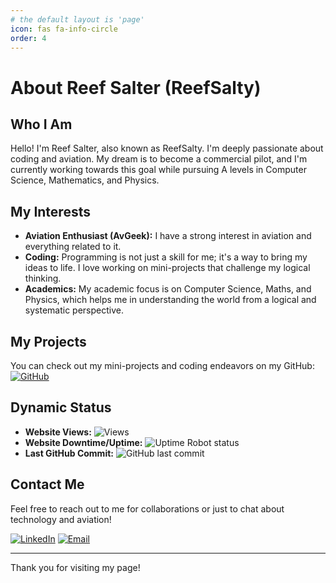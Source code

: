 ```yaml
---
# the default layout is 'page'
icon: fas fa-info-circle
order: 4
---
```

# About Reef Salter (ReefSalty)

## Who I Am
Hello! I'm Reef Salter, also known as ReefSalty. I'm deeply passionate about coding and aviation. My dream is to become a commercial pilot, and I'm currently working towards this goal while pursuing A levels in Computer Science, Mathematics, and Physics.

## My Interests
- **Aviation Enthusiast (AvGeek):** I have a strong interest in aviation and everything related to it.
- **Coding:** Programming is not just a skill for me; it's a way to bring my ideas to life. I love working on mini-projects that challenge my logical thinking.
- **Academics:** My academic focus is on Computer Science, Maths, and Physics, which helps me in understanding the world from a logical and systematic perspective.

## My Projects
You can check out my mini-projects and coding endeavors on my GitHub:
[![GitHub](https://img.shields.io/github/followers/ReefSalty?label=Follow%20%40ReefSalty&style=social)](https://github.com/ReefSalty)

## Dynamic Status
- **Website Views:** ![Views](https://visitor-badge.glitch.me/badge?page_id=ReefSalty.ReefSalty)
- **Website Downtime/Uptime:** ![Uptime Robot status](https://img.shields.io/uptimerobot/status/m795684080-ddf221ed03da6894907f117e)
- **Last GitHub Commit:** ![GitHub last commit](https://img.shields.io/github/last-commit/ReefSalty/ReefSalty)

## Contact Me
Feel free to reach out to me for collaborations or just to chat about technology and aviation!

[![LinkedIn](https://img.shields.io/badge/LinkedIn-Contact%20Me-blue)](linkedin.com/in/reefsalter/)
[![Email](https://img.shields.io/badge/Email-reefsalty%40email.com-blue)](mailto:hi@reefsalty.co.uk)

---

Thank you for visiting my page!
